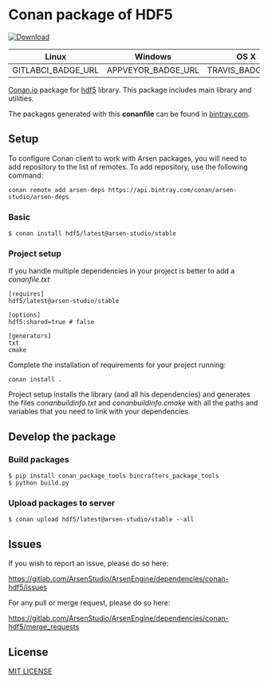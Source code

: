 # Conan package of HDF5
[![Download](https://api.bintray.com/packages/arsen-studio/arsen-deps/hdf5%3Aarsen-studio/images/download.svg)](https://bintray.com/arsen-studio/arsen-deps/hdf5%3Aarsen-studio/_latestVersion)

|Linux|Windows|OS X|
|-----|-------|----|
|GITLABCI_BADGE_URL|APPVEYOR_BADGE_URL|TRAVIS_BADGE_URL|

[Conan.io](https://conan.io) package for [hdf5](https://www.hdfgroup.org/) library. This package includes main library and utilities.

The packages generated with this **conanfile** can be found in [bintray.com](https://bintray.com/arsen-studio/arsen-deps/hdf5%3Aarsen-studio/).

## Setup
To configure Conan client to work with Arsen packages, you will need to add repository to the list of remotes. To add repository, use the following command:
```
conan remote add arsen-deps https://api.bintray.com/conan/arsen-studio/arsen-deps
```

### Basic

```
$ conan install hdf5/latest@arsen-studio/stable
```

### Project setup

If you handle multiple dependencies in your project is better to add a *conanfile.txt*

```
[requires]
hdf5/latest@arsen-studio/stable

[options]
hdf5:shared=true # false

[generators]
txt
cmake
```

Complete the installation of requirements for your project running:

```
conan install .
```

Project setup installs the library (and all his dependencies) and generates the files *conanbuildinfo.txt* and *conanbuildinfo.cmake* with all the paths and variables that you need to link with your dependencies.

## Develop the package

### Build packages

    $ pip install conan_package_tools bincrafters_package_tools
    $ python build.py

### Upload packages to server

    $ conan upload hdf5/latest@arsen-studio/stable --all

## Issues

If you wish to report an issue, please do so here:

https://gitlab.com/ArsenStudio/ArsenEngine/dependencies/conan-hdf5/issues

For any pull or merge request, please do so here:

https://gitlab.com/ArsenStudio/ArsenEngine/dependencies/conan-hdf5/merge_requests

## License

[MIT LICENSE](LICENSE)